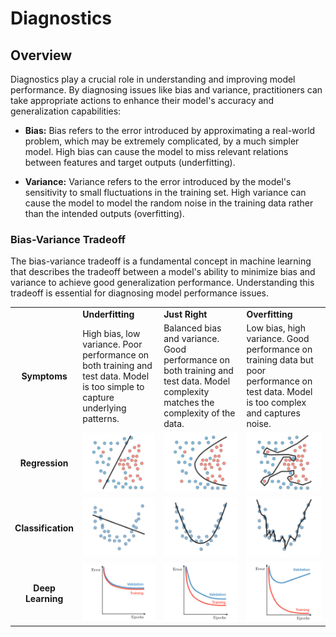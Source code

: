 # Diagnostics

## Overview

Diagnostics play a crucial role in understanding and improving model performance. By diagnosing issues like bias and variance, practitioners can take appropriate actions to enhance their model's accuracy and generalization capabilities:

- **Bias:** Bias refers to the error introduced by approximating a real-world problem, which may be extremely complicated, by a much simpler model. High bias can cause the model to miss relevant relations between features and target outputs (underfitting).

- **Variance:** Variance refers to the error introduced by the model's sensitivity to small fluctuations in the training set. High variance can cause the model to model the random noise in the training data rather than the intended outputs (overfitting).

### Bias-Variance Tradeoff

The bias-variance tradeoff is a fundamental concept in machine learning that describes the tradeoff between a model's ability to minimize bias and variance to achieve good generalization performance. Understanding this tradeoff is essential for diagnosing model performance issues.

<table>
    <tr>
        <td></td>
        <td><strong>Underfitting</strong></td>
        <td><strong>Just Right</strong></td>
        <td><strong>Overfitting</strong></td>
    </tr>
    <tr>
        <td align="center"><strong>Symptoms</strong></td>
        <td>High bias, low variance. Poor performance on both training and test data. Model is too simple to capture underlying patterns.</td>
        <td>Balanced bias and variance. Good performance on both training and test data. Model complexity matches the complexity of the data.</td>
        <td>Low bias, high variance. Good performance on training data but poor performance on test data. Model is too complex and captures noise.</td>
    </tr>
        <tr>
        <td align="center"><strong>Regression</strong></td>
        <td align="center"><img src="/diagnostics/img/4.png" width="128"></td>
        <td align="center"><img src="/diagnostics/img/5.png" width="128"></td>
        <td align="center"><img src="/diagnostics/img/6.png" width="128"></td>
    </tr>
    <tr>
        <td align="center"><strong>Classification</strong></td>
        <td align="center"><img src="/diagnostics/img/1.png" width="128"></td>
        <td align="center"><img src="/diagnostics/img/2.png" width="128"></td>
        <td align="center"><img src="/diagnostics/img/3.png" width="128"></td>
    </tr>
    <tr>
        <td align="center"><strong>Deep Learning</strong></td>
        <td align="center"><img src="/diagnostics/img/7.png" width="128"></td>
        <td align="center"><img src="/diagnostics/img/8.png" width="128"></td>
        <td align="center"><img src="/diagnostics/img/9.png" width="128"></td>
    </tr>
</table>
